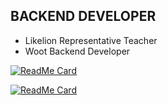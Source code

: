 ## BACKEND DEVELOPER
- Likelion Representative Teacher
- Woot Backend Developer


[![ReadMe Card](https://github-readme-stats.vercel.app/api/pin/?username=oereo&repo=Algorithm_for_CodingTest&theme=dracula)](https://github.com/oereo/Algorithm_for_CodingTest) 

[![ReadMe Card](https://github-readme-stats.vercel.app/api/pin/?username=oereo&repo=Webeing&theme=dracula)](https://github.com/oereo/Webeing)


